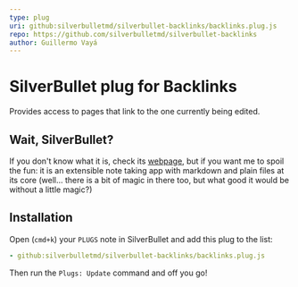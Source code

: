 ```yaml
---
type: plug
uri: github:silverbulletmd/silverbullet-backlinks/backlinks.plug.js
repo: https://github.com/silverbulletmd/silverbullet-backlinks
author: Guillermo Vayá
---
```


<!-- #include [[https://raw.githubusercontent.com/silverbulletmd/silverbullet-backlinks/main/README.md]] -->
# SilverBullet plug for Backlinks

Provides access to pages that link to the one currently being edited.

## Wait, SilverBullet?

If you don't know what it is, check its [webpage](https://silverbullet.md), but
if you want me to spoil the fun: it is an extensible note taking app with
markdown and plain files at its core (well... there is a bit of magic in there
too, but what good it would be without a little magic?)

## Installation

Open (`cmd+k`) your `PLUGS` note in SilverBullet and add this plug to the list:

```yaml
- github:silverbulletmd/silverbullet-backlinks/backlinks.plug.js
```

Then run the `Plugs: Update` command and off you go!
<!-- /include -->
